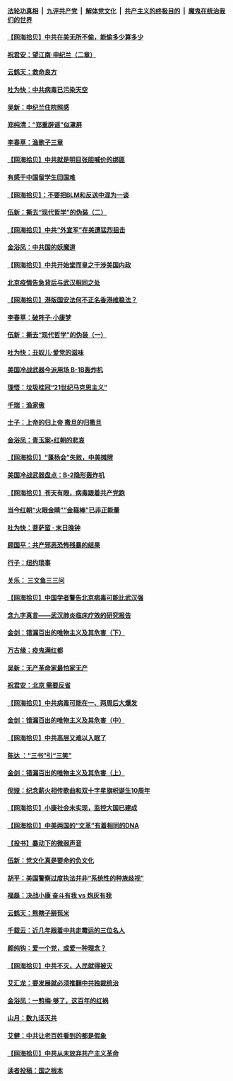 ####  [法轮功真相](../../../../basic/blob/master/README.md?t=06281602) &nbsp;|&nbsp; [九评共产党](../../../../9ping.md/blob/master/README.md?t=06281602) &nbsp;|&nbsp; [解体党文化](../../../../jtdwh.md/blob/master/README.md?t=06281602)  &nbsp;|&nbsp; [共产主义的终极目的](../../../../gczydzjmd.md/blob/master/README.md?t=06281602) &nbsp;|&nbsp; [魔鬼在统治我们的世界](../../../../mgztzwmdsj.md/blob/master/README.md?t=06281602) 

#### [【网海拾贝】中共在美无所不偷，能偷多少算多少](../pages/nsc993/n12216875.md?t=06281602) 

#### [祝君安：望江南·申纪兰（二章）](../pages/nsc993/n12216556.md?t=06281602) 

#### [云鹤天：救命良方](../pages/nsc993/n12216543.md?t=06281602) 

#### [吐为快：中共病毒已污染天空](../pages/nsc993/n12215786.md?t=06281602) 

#### [吴新：申纪兰住院照感](../pages/nsc993/n12215730.md?t=06281602) 

#### [郑纯清：“郑重辟谣”似罩屏](../pages/nsc993/n12215700.md?t=06281602) 

#### [李春草：渔歌子三章](../pages/nsc993/n12215653.md?t=06281602) 

#### [【网海拾贝】中共就是明目张胆喊价的绑匪](../pages/nsc993/n12215381.md?t=06281602) 

#### [有感于中国留学生回国难](../pages/nsc993/n12212960.md?t=06281602) 

#### [【网海拾贝】：不要把BLM和反送中混为一谈](../pages/nsc993/n12213076.md?t=06281602) 

#### [伍新：撕去“现代哲学”的伪装（二）](../pages/nsc993/n12211310.md?t=06281602) 

#### [【网海拾贝】中共“外宣军”在美遭猛烈狙击](../pages/nsc993/n12211190.md?t=06281602) 

#### [金浴凤：中共国的妖魔道](../pages/nsc993/n12208163.md?t=06281602) 

#### [【网海拾贝】中共开始堂而皇之干涉美国内政](../pages/nsc993/n12205646.md?t=06281602) 

#### [北京疫情告急背后与武汉相同之处](../pages/nsc993/n12201610.md?t=06281602) 

#### [【网海拾贝】港版国安法何不正名香港维稳法？](../pages/nsc993/n12203675.md?t=06281602) 

#### [李春草：破阵子·小康梦](../pages/nsc993/n12202996.md?t=06281602) 

#### [伍新：撕去“现代哲学”的伪装（一）](../pages/nsc993/n12202666.md?t=06281602) 

#### [吐为快：丑奴儿·爱党的滋味](../pages/nsc993/n12202630.md?t=06281602) 

#### [美国冷战武器今派用场 B-1B轰炸机](../pages/nsc993/n12202368.md?t=06281602) 

#### [理悟：垃圾桂冠“21世纪马克思主义”](../pages/nsc993/n12201220.md?t=06281602) 

#### [千瑞：渔家傲](../pages/nsc993/n12201174.md?t=06281602) 

#### [士子：上帝的归上帝 撒旦的归撒旦](../pages/nsc993/n12199902.md?t=06281602) 

#### [金浴凤：青玉案•红朝的悲哀](../pages/nsc993/n12199650.md?t=06281602) 

#### [【网海拾贝】“蓬杨会”失败，中美摊牌](../pages/nsc993/n12199598.md?t=06281602) 

#### [美国冷战武器盘点：B-2隐形轰炸机](../pages/nsc993/n12199226.md?t=06281602) 

#### [【网海拾贝】苍天有眼，病毒跟着共产党跑](../pages/nsc993/n12197648.md?t=06281602) 

#### [当今红朝“火眼金睛”“金箍棒”已非正能量](../pages/nsc993/n12196834.md?t=06281602) 

#### [吐为快：菩萨蛮 · 末日晚钟](../pages/nsc993/n12196689.md?t=06281602) 

#### [顾国平：共产邪恶恐怖残暴的结果](../pages/nsc993/n12195238.md?t=06281602) 

#### [行子：纽约琐事](../pages/nsc993/n12194752.md?t=06281602) 

#### [关乐： 三文鱼三三问](../pages/nsc993/n12194626.md?t=06281602) 

#### [【网海拾贝】中国学者警告北京病毒可能比武汉强](../pages/nsc993/n12193964.md?t=06281602) 

#### [念九字真言——武汉肺炎临床疗效的研究报告](../pages/nsc993/n12190804.md?t=06281602) 

#### [金剑：错漏百出的唯物主义及其危害（下）](../pages/nsc993/n12191909.md?t=06281602) 

#### [万古缘：疫鬼满红都](../pages/nsc993/n12191847.md?t=06281602) 

#### [吴新：无产革命家最怕家无产](../pages/nsc993/n12191806.md?t=06281602) 

#### [祝君安：北京 需要反省](../pages/nsc993/n12191766.md?t=06281602) 

#### [【网海拾贝】中共病毒可能在一、两周后大爆发](../pages/nsc993/n12190517.md?t=06281602) 

#### [金剑：错漏百出的唯物主义及其危害（中）](../pages/nsc993/n12188778.md?t=06281602) 

#### [【网海拾贝】中共高层又难以入眠了](../pages/nsc993/n12188425.md?t=06281602) 

#### [陈达 ：“三书”引“三笑”](../pages/nsc993/n12187929.md?t=06281602) 

#### [金剑：错漏百出的唯物主义及其危害（上）](../pages/nsc993/n12186502.md?t=06281602) 

#### [倪娅：纪念薪火相传歌曲和双十字星旗帜诞生10周年](../pages/nsc993/n12186439.md?t=06281602) 

#### [【网海拾贝】小康社会未实现，监控大国已建成](../pages/nsc993/n12185468.md?t=06281602) 

#### [【网海拾贝】中美两国的“文革”有着相同的DNA](../pages/nsc993/n12184487.md?t=06281602) 

#### [【投书】暴动下的微弱声音](../pages/nsc993/n12183493.md?t=06281602) 

#### [伍新：党文化真是要命的负文化](../pages/nsc993/n12182742.md?t=06281602) 

#### [胡平：美国警察过度执法并非“系统性的种族歧视”](../pages/nsc993/n12182713.md?t=06281602) 

#### [福磊：决战小康 奋斗有我 vs 炮灰有我](../pages/nsc993/n12182693.md?t=06281602) 

#### [云鹤天：熊瞎子掰苞米](../pages/nsc993/n12182680.md?t=06281602) 

#### [千载云：近几年跟着中共走霉运的三位名人](../pages/nsc993/n12182649.md?t=06281602) 

#### [颜纯钩：爱一个党，或爱一种理念？](../pages/nsc993/n12182640.md?t=06281602) 

#### [【网海拾贝】中共不灭，人民就得被灭](../pages/nsc993/n12180698.md?t=06281602) 

#### [艾汇龙：要发展就必须推翻中共独裁统治](../pages/nsc993/n12180647.md?t=06281602) 

#### [金浴凤：一剪梅·够了，这百年的红祸](../pages/nsc993/n12180002.md?t=06281602) 

#### [山月：数九话灭共](../pages/nsc993/n12179940.md?t=06281602) 

#### [艾健：中共让老百姓看到的都是假象](../pages/nsc993/n12179778.md?t=06281602) 

#### [【网海拾贝】中共从未放弃共产主义革命](../pages/nsc993/n12176687.md?t=06281602) 

#### [读者投稿：国之根本](../pages/nsc993/n12176662.md?t=06281602) 

